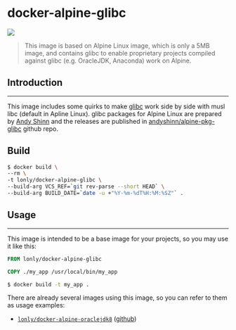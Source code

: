 # docker-alpine-glibc

[![](https://images.microbadger.com/badges/image/lonly/docker-alpine-glibc.svg)](http://microbadger.com/images/lonly/alpine-glibc)

> This image is based on Alpine Linux image, which is only a 5MB image, and contains glibc to enable
proprietary projects compiled against glibc (e.g. OracleJDK, Anaconda) work on Alpine.

## Introduction
-------------

This image includes some quirks to make [glibc](https://www.gnu.org/software/libc/) work side by
side with musl libc (default in Apline Linux). glibc packages for Alpine Linux are prepared by
[Andy Shinn](https://github.com/andyshinn) and the releases are published in
[andyshinn/alpine-pkg-glibc](https://github.com/andyshinn/alpine-pkg-glibc) github repo.

## Build

```sh
$ docker build \
--rm \
-t lonly/docker-alpine-glibc \
--build-arg VCS_REF=`git rev-parse --short HEAD` \
--build-arg BUILD_DATE=`date -u +"%Y-%m-%dT%H:%M:%SZ"` .
```

## Usage
-------------

This image is intended to be a base image for your projects, so you may use it like this:

```Dockerfile
FROM lonly/docker-alpine-glibc

COPY ./my_app /usr/local/bin/my_app
```

```sh
$ docker build -t my_app .
```

There are already several images using this image, so you can refer to them as usage examples:

* [`lonly/docker-alpine-oraclejdk8`](https://hub.docker.com/r/lonly/docker-alpine-oraclejdk8/) ([github](https://github.com/lonly197/docker-alpine-oraclejdk8))
